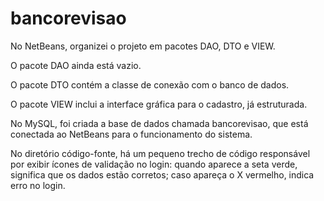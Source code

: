 # bancorevisao

No NetBeans, organizei o projeto em pacotes DAO, DTO e VIEW.

O pacote DAO ainda está vazio.

O pacote DTO contém a classe de conexão com o banco de dados.

O pacote VIEW inclui a interface gráfica para o cadastro, já estruturada.

No MySQL, foi criada a base de dados chamada bancorevisao, que está conectada ao NetBeans para o funcionamento do sistema.

No diretório código-fonte, há um pequeno trecho de código responsável por exibir ícones de validação no login: quando aparece a seta verde, significa que os dados estão corretos; caso apareça o X vermelho, indica erro no login.
